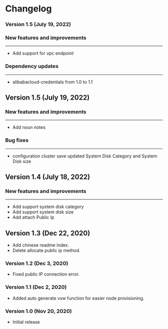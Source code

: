 # Changelog

### Version 1.5 (July 19, 2022)
### New features and improvements
***
* Add support for vpc endpoint

### Dependency updates
***
* alibabacloud-credentials from 1.0 to 1.1

## Version 1.5 (July 19, 2022)
### New features and improvements
***
* Add noun notes

### Bug fixes
***
* configuration cluster save updated System Disk Category and System Disk size

## Version 1.4 (July 18, 2022)
### New features and improvements
*** 
* Add support system disk category
* Add support system disk size
* Add attach Public Ip


## Version 1.3 (Dec 22, 2020)
- Add chinese readme index.
- Delete allocate public ip method.

### Version 1.2 (Dec 3, 2020)
- Fixed public IP connection error.

### Version 1.1 (Dec 2, 2020)
- Added auto generate vsw function for easier node provisioning.

### Version 1.0 (Nov 20, 2020)
- Initial release